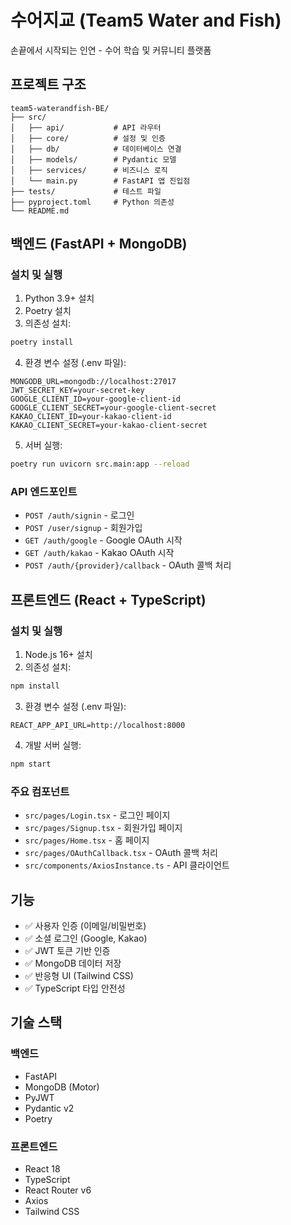 # 수어지교 (Team5 Water and Fish)

손끝에서 시작되는 인연 - 수어 학습 및 커뮤니티 플랫폼

## 프로젝트 구조

```
team5-waterandfish-BE/
├── src/
│   ├── api/           # API 라우터
│   ├── core/          # 설정 및 인증
│   ├── db/            # 데이터베이스 연결
│   ├── models/        # Pydantic 모델
│   ├── services/      # 비즈니스 로직
│   └── main.py        # FastAPI 앱 진입점
├── tests/             # 테스트 파일
├── pyproject.toml     # Python 의존성
└── README.md
```

## 백엔드 (FastAPI + MongoDB)

### 설치 및 실행

1. Python 3.9+ 설치
2. Poetry 설치
3. 의존성 설치:
```bash
poetry install
```

4. 환경 변수 설정 (.env 파일):
```env
MONGODB_URL=mongodb://localhost:27017
JWT_SECRET_KEY=your-secret-key
GOOGLE_CLIENT_ID=your-google-client-id
GOOGLE_CLIENT_SECRET=your-google-client-secret
KAKAO_CLIENT_ID=your-kakao-client-id
KAKAO_CLIENT_SECRET=your-kakao-client-secret
```

5. 서버 실행:
```bash
poetry run uvicorn src.main:app --reload
```

### API 엔드포인트

- `POST /auth/signin` - 로그인
- `POST /user/signup` - 회원가입
- `GET /auth/google` - Google OAuth 시작
- `GET /auth/kakao` - Kakao OAuth 시작
- `POST /auth/{provider}/callback` - OAuth 콜백 처리

## 프론트엔드 (React + TypeScript)

### 설치 및 실행

1. Node.js 16+ 설치
2. 의존성 설치:
```bash
npm install
```

3. 환경 변수 설정 (.env 파일):
```env
REACT_APP_API_URL=http://localhost:8000
```

4. 개발 서버 실행:
```bash
npm start
```

### 주요 컴포넌트

- `src/pages/Login.tsx` - 로그인 페이지
- `src/pages/Signup.tsx` - 회원가입 페이지
- `src/pages/Home.tsx` - 홈 페이지
- `src/pages/OAuthCallback.tsx` - OAuth 콜백 처리
- `src/components/AxiosInstance.ts` - API 클라이언트

## 기능

- ✅ 사용자 인증 (이메일/비밀번호)
- ✅ 소셜 로그인 (Google, Kakao)
- ✅ JWT 토큰 기반 인증
- ✅ MongoDB 데이터 저장
- ✅ 반응형 UI (Tailwind CSS)
- ✅ TypeScript 타입 안전성

## 기술 스택

### 백엔드
- FastAPI
- MongoDB (Motor)
- PyJWT
- Pydantic v2
- Poetry

### 프론트엔드
- React 18
- TypeScript
- React Router v6
- Axios
- Tailwind CSS
